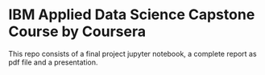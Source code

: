 # IBM Applied Data Science Capstone Course by Coursera
This repo consists of a final project jupyter notebook, a complete report as pdf file and a presentation. 
